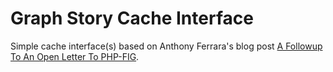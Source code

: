 # Graph Story Cache Interface

Simple cache interface(s) based on Anthony Ferrara's blog post [A Followup To An Open Letter To PHP-FIG](http://blog.ircmaxell.com/2014/10/a-followup-to-open-letter-to-php-fig.html).

